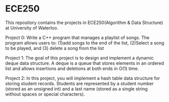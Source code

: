 # ECE250

This repository contains the projects in ECE250(Algorithm & Data Structure) at University of Waterloo.

Project 0: Write a C++ program that manages a playlist of songs. The program allows users to: (1)add songs to the end of the list, (2)Select a song to be played, and (3) delete a song from the list

Project 1: The goal of this project is to design and implement a dynamic deque data structure. A deque is a queue that stores elements in an ordered list and allows insertions and deletions at both ends in O(1) time. 

Project 2: In this project, you will implement a hash table data structure for storing student records. Students are represented by a student number (stored as an unsigned int) and a last name (stored as a single string without spaces or special characters). 
